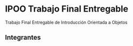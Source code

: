 # IPOO Trabajo Final Entregable
 Trabajo Final Entregable de Introducción Orientada a Objetos

## Integrantes
